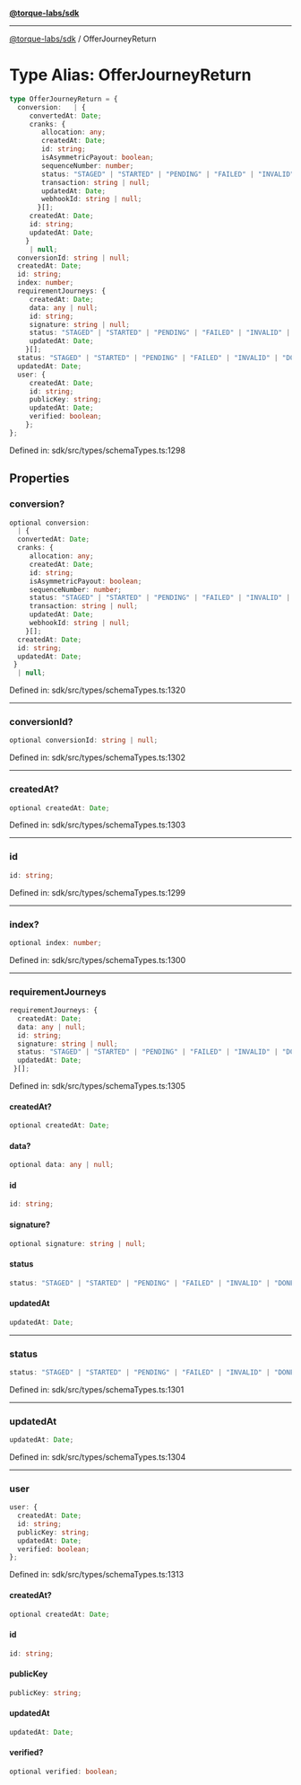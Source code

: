 [**@torque-labs/sdk**](../README.md)

***

[@torque-labs/sdk](../README.md) / OfferJourneyReturn

# Type Alias: OfferJourneyReturn

```ts
type OfferJourneyReturn = {
  conversion:   | {
     convertedAt: Date;
     cranks: {
        allocation: any;
        createdAt: Date;
        id: string;
        isAsymmetricPayout: boolean;
        sequenceNumber: number;
        status: "STAGED" | "STARTED" | "PENDING" | "FAILED" | "INVALID" | "DONE";
        transaction: string | null;
        updatedAt: Date;
        webhookId: string | null;
       }[];
     createdAt: Date;
     id: string;
     updatedAt: Date;
    }
     | null;
  conversionId: string | null;
  createdAt: Date;
  id: string;
  index: number;
  requirementJourneys: {
     createdAt: Date;
     data: any | null;
     id: string;
     signature: string | null;
     status: "STAGED" | "STARTED" | "PENDING" | "FAILED" | "INVALID" | "DONE";
     updatedAt: Date;
    }[];
  status: "STAGED" | "STARTED" | "PENDING" | "FAILED" | "INVALID" | "DONE";
  updatedAt: Date;
  user: {
     createdAt: Date;
     id: string;
     publicKey: string;
     updatedAt: Date;
     verified: boolean;
    };
};
```

Defined in: sdk/src/types/schemaTypes.ts:1298

## Properties

### conversion?

```ts
optional conversion: 
  | {
  convertedAt: Date;
  cranks: {
     allocation: any;
     createdAt: Date;
     id: string;
     isAsymmetricPayout: boolean;
     sequenceNumber: number;
     status: "STAGED" | "STARTED" | "PENDING" | "FAILED" | "INVALID" | "DONE";
     transaction: string | null;
     updatedAt: Date;
     webhookId: string | null;
    }[];
  createdAt: Date;
  id: string;
  updatedAt: Date;
 }
  | null;
```

Defined in: sdk/src/types/schemaTypes.ts:1320

***

### conversionId?

```ts
optional conversionId: string | null;
```

Defined in: sdk/src/types/schemaTypes.ts:1302

***

### createdAt?

```ts
optional createdAt: Date;
```

Defined in: sdk/src/types/schemaTypes.ts:1303

***

### id

```ts
id: string;
```

Defined in: sdk/src/types/schemaTypes.ts:1299

***

### index?

```ts
optional index: number;
```

Defined in: sdk/src/types/schemaTypes.ts:1300

***

### requirementJourneys

```ts
requirementJourneys: {
  createdAt: Date;
  data: any | null;
  id: string;
  signature: string | null;
  status: "STAGED" | "STARTED" | "PENDING" | "FAILED" | "INVALID" | "DONE";
  updatedAt: Date;
 }[];
```

Defined in: sdk/src/types/schemaTypes.ts:1305

#### createdAt?

```ts
optional createdAt: Date;
```

#### data?

```ts
optional data: any | null;
```

#### id

```ts
id: string;
```

#### signature?

```ts
optional signature: string | null;
```

#### status

```ts
status: "STAGED" | "STARTED" | "PENDING" | "FAILED" | "INVALID" | "DONE";
```

#### updatedAt

```ts
updatedAt: Date;
```

***

### status

```ts
status: "STAGED" | "STARTED" | "PENDING" | "FAILED" | "INVALID" | "DONE";
```

Defined in: sdk/src/types/schemaTypes.ts:1301

***

### updatedAt

```ts
updatedAt: Date;
```

Defined in: sdk/src/types/schemaTypes.ts:1304

***

### user

```ts
user: {
  createdAt: Date;
  id: string;
  publicKey: string;
  updatedAt: Date;
  verified: boolean;
};
```

Defined in: sdk/src/types/schemaTypes.ts:1313

#### createdAt?

```ts
optional createdAt: Date;
```

#### id

```ts
id: string;
```

#### publicKey

```ts
publicKey: string;
```

#### updatedAt

```ts
updatedAt: Date;
```

#### verified?

```ts
optional verified: boolean;
```
